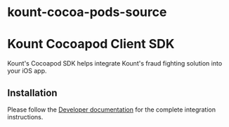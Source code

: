 # kount-cocoa-pods-source

Kount Cocoapod Client SDK
====================

Kount's Cocoapod SDK helps integrate Kount's fraud fighting solution into
your iOS app.

## Installation

Please follow the [Developer documentation](https://developer.kount.com/hc/en-us/articles/4411898460692) for the complete integration instructions.



